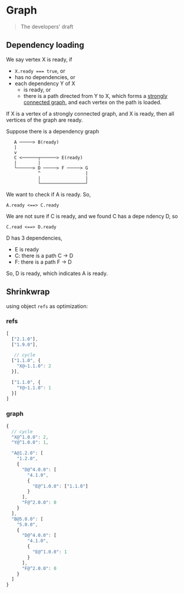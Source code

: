 # Graph

> The developers' draft

## Dependency loading

We say vertex X is ready, if
- `X.ready === true`, or
- has no dependencies, or
- each dependency Y of X
  - is ready, or
  - there is a path directed from Y to X, which forms a [strongly connected graph](http://en.wikipedia.org/wiki/Strongly_connected_component), and each vertex on the path is loaded.

If X is a vertex of a strongly connected graph, and X is ready, then all vertices of the graph are ready.

Suppose there is a dependency graph

```
   A ─────> B(ready)
   |
   v
   C <──────┬──────> E(ready)
   |        |
   └──────> D ─────> F ─────> G
            ^                 |
            |                 |
            └─────────────────┘
```

We want to check if A is ready. So,

`A.ready <==> C.ready`

We are not sure if C is ready, and we found C has a depe
ndency D, so

`C.read <==> D.ready`

D has 3 dependencies,
- E is ready
- C: there is a path C -> D
- F: there is a path F -> D

So, D is ready, which indicates A is ready.


## Shrinkwrap

using object `refs` as optimization:

### refs

```js
[
  ["2.1.0"],
  ["1.9.0"],

   // cycle 
  ["1.1.0", {
    "X@~1.1.0": 2
  }],

  ["1.1.0", {
    "Y@~1.1.0": 1
  }]
]
```

### graph

```js
{
  // cycle
  "X@^1.0.0": 2,
  "Y@^1.0.0": 1,

  "A@1.2.0": [
    "1.2.0",
    {
      "D@^4.0.0": [
        "4.1.0", 
        {
          "E@^1.0.0": ["1.1.0"]
        }
      ],
      "F@^2.0.0": 0
    }
  ],
  "B@5.0.0": [
    "5.0.0", 
    {
      "D@^4.0.0": [
        "4.1.0", 
        {
          "E@^1.0.0": 1
        }
      ],
      "F@^2.0.0": 0
    }
  ]
}
```
